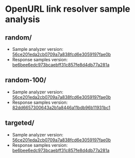 # OpenURL link resolver sample analysis

## random/

* Sample analyzer version: [56ce201eda2cb0709a7a838fcd6e3059197fae0b](https://github.com/NYULibraries/openurl-link-resolver-sample-analyzer/tree/56ce201eda2cb0709a7a838fcd6e3059197fae0b)
* Response samples version: [be6bee6edc973bcaebff31c857fe8d4db77a281a](https://github.com/NYULibraries/openurl-link-resolver-response-samples/be6bee6edc973bcaebff31c857fe8d4db77a281a)

## random-100/

* Sample analyzer version: [56ce201eda2cb0709a7a838fcd6e3059197fae0b](https://github.com/NYULibraries/openurl-link-resolver-sample-analyzer/tree/56ce201eda2cb0709a7a838fcd6e3059197fae0b)
* Response samples version: [82dd6657300643a2b1a8446a11bdb96b11931bc1](https://github.com/NYULibraries/openurl-link-resolver-response-samples/82dd6657300643a2b1a8446a11bdb96b11931bc1)

## targeted/

* Sample analyzer version: [56ce201eda2cb0709a7a838fcd6e3059197fae0b](https://github.com/NYULibraries/openurl-link-resolver-sample-analyzer/tree/56ce201eda2cb0709a7a838fcd6e3059197fae0b)
* Response samples version: [be6bee6edc973bcaebff31c857fe8d4db77a281a](https://github.com/NYULibraries/openurl-link-resolver-response-samples/be6bee6edc973bcaebff31c857fe8d4db77a281a)
